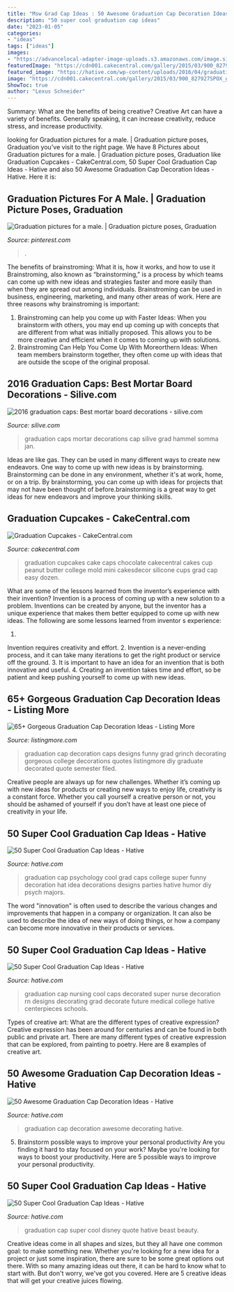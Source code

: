 ```yaml
---
title: "Msw Grad Cap Ideas : 50 Awesome Graduation Cap Decoration Ideas"
description: "50 super cool graduation cap ideas"
date: "2023-01-05"
categories:
- "ideas"
tags: ["ideas"]
images:
- "https://advancelocal-adapter-image-uploads.s3.amazonaws.com/image.silive.com/home/silive-media/width2048/img/seen/photo/2016/06/02/20486216-standard.jpg"
featuredImage: "https://cdn001.cakecentral.com/gallery/2015/03/900_827927SPOX_graduation-cupcakes.jpg"
featured_image: "https://hative.com/wp-content/uploads/2016/04/graduation-caps/9-super-cool-graduation-cap-ideas.jpg"
image: "https://cdn001.cakecentral.com/gallery/2015/03/900_827927SPOX_graduation-cupcakes.jpg"
ShowToc: true
author: "Lexus Schneider"
---
```



Summary: What are the benefits of being creative?
Creative Art can have a variety of benefits. Generally speaking, it can increase creativity, reduce stress, and increase productivity.

	

		
looking for Graduation pictures for a male. | Graduation picture poses, Graduation you've visit to the right page. We have 8 Pictures about Graduation pictures for a male. | Graduation picture poses, Graduation like Graduation Cupcakes - CakeCentral.com, 50 Super Cool Graduation Cap Ideas - Hative and also 50 Awesome Graduation Cap Decoration Ideas - Hative. Here it is:
		
    
## Graduation Pictures For A Male. | Graduation Picture Poses, Graduation

<img loading=lazy src="https://i.pinimg.com/736x/80/a8/04/80a804c9908e2d5927280554b675c2ee.jpg" onerror="this.onerror=null;this.src='https://tse4.mm.bing.net/th?id=OIP.7lI5ccvJH9V3WFH7tl6TEQHaLH&amp;pid=15.1';" alt="Graduation pictures for a male. | Graduation picture poses, Graduation">

_Source: pinterest.com_

>. 

	

The benefits of brainstroming: What it is, how it works, and how to use it
Brainstroming, also known as “brainstorming,” is a process by which teams can come up with new ideas and strategies faster and more easily than when they are spread out among individuals. Brainstroming can be used in business, engineering, marketing, and many other areas of work. Here are three reasons why brainstroming is important: 
1. Brainstroming can help you come up with Faster Ideas: When you brainstorm with others, you may end up coming up with concepts that are different from what was initially proposed. This allows you to be more creative and efficient when it comes to coming up with solutions. 
2. Brainstroming Can Help You Come Up With Moreorthern Ideas: When team members brainstorm together, they often come up with ideas that are outside the scope of the original proposal.

    
## 2016 Graduation Caps: Best Mortar Board Decorations - Silive.com

<img loading=lazy src="https://advancelocal-adapter-image-uploads.s3.amazonaws.com/image.silive.com/home/silive-media/width2048/img/seen/photo/2016/06/02/20486216-standard.jpg" onerror="this.onerror=null;this.src='https://tse2.mm.bing.net/th?id=OIP.8f0myY_YVpEpdLBi5mn0ngHaFs&amp;pid=15.1';" alt="2016 graduation caps: Best mortar board decorations - silive.com">

_Source: silive.com_

>graduation caps mortar decorations cap silive grad hammel somma jan. 

	

Ideas are like gas. They can be used in many different ways to create new endeavors. One way to come up with new ideas is by brainstorming. Brainstorming can be done in any environment, whether it's at work, home, or on a trip. By brainstorming, you can come up with ideas for projects that may not have been thought of before.brainstorming is a great way to get ideas for new endeavors and improve your thinking skills.

    
## Graduation Cupcakes - CakeCentral.com

<img loading=lazy src="https://cdn001.cakecentral.com/gallery/2015/03/900_827927SPOX_graduation-cupcakes.jpg" onerror="this.onerror=null;this.src='https://tse1.mm.bing.net/th?id=OIP.2Ehfgky6QnL1xzZnW9xMjQHaE7&amp;pid=15.1';" alt="Graduation Cupcakes - CakeCentral.com">

_Source: cakecentral.com_

>graduation cupcakes cake caps chocolate cakecentral cakes cup peanut butter college mold mini cakesdecor silicone cups grad cap easy dozen. 

	

What are some of the lessons learned from the inventor’s experience with their invention?
Invention is a process of coming up with a new solution to a problem. Inventions can be created by anyone, but the inventor has a unique experience that makes them better equipped to come up with new ideas. The following are some lessons learned from inventor s experience:

1. 
Invention requires creativity and effort.
2. 
Invention is a never-ending process, and it can take many iterations to get the right product or service off the ground.
3. 
It is important to have an idea for an invention that is both innovative and useful. 
4. 
Creating an invention takes time and effort, so be patient and keep pushing yourself to come up with new ideas.

    
## 65+ Gorgeous Graduation Cap Decoration Ideas - Listing More

<img loading=lazy src="http://listingmore.com/wp-content/uploads/2016/07/graduation-cap-decoration/59-graduation-cap-decoration-ideas.jpg" onerror="this.onerror=null;this.src='https://tse1.mm.bing.net/th?id=OIP.sE74HcBem7r6Nf1g2Qh-HgHaJ4&amp;pid=15.1';" alt="65+ Gorgeous Graduation Cap Decoration Ideas - Listing More">

_Source: listingmore.com_

>graduation cap decoration caps designs funny grad grinch decorating gorgeous college decorations quotes listingmore diy graduate decorated quote semester filed. 

	

Creative people are always up for new challenges. Whether it’s coming up with new ideas for products or creating new ways to enjoy life, creativity is a constant force. Whether you call yourself a creative person or not, you should be ashamed of yourself if you don’t have at least one piece of creativity in your life.

    
## 50 Super Cool Graduation Cap Ideas - Hative

<img loading=lazy src="https://hative.com/wp-content/uploads/2016/04/graduation-caps/28-super-cool-graduation-cap-ideas.jpg" onerror="this.onerror=null;this.src='https://tse2.mm.bing.net/th?id=OIP.LzQhnyyLnpThoI68JVbjswHaJ3&amp;pid=15.1';" alt="50 Super Cool Graduation Cap Ideas - Hative">

_Source: hative.com_

>graduation cap psychology cool grad caps college super funny decoration hat idea decorations designs parties hative humor diy psych majors. 

	

The word "innovation" is often used to describe the various changes and improvements that happen in a company or organization. It can also be used to describe the idea of new ways of doing things, or how a company can become more innovative in their products or services.

    
## 50 Super Cool Graduation Cap Ideas - Hative

<img loading=lazy src="https://hative.com/wp-content/uploads/2016/04/graduation-caps/23-super-cool-graduation-cap-ideas.jpg" onerror="this.onerror=null;this.src='https://tse4.mm.bing.net/th?id=OIP.-1jpx8tE1K5tl1JOmy5_OgHaNL&amp;pid=15.1';" alt="50 Super Cool Graduation Cap Ideas - Hative">

_Source: hative.com_

>graduation cap nursing cool caps decorated super nurse decoration rn designs decorating grad decorate future medical college hative centerpieces schools. 

	

Types of creative art: What are the different types of creative expression?
Creative expression has been around for centuries and can be found in both public and private art. There are many different types of creative expression that can be explored, from painting to poetry. Here are 8 examples of creative art.

    
## 50 Awesome Graduation Cap Decoration Ideas - Hative

<img loading=lazy src="https://hative.com/wp-content/uploads/2014/02/graduation-cap/graduation-cap-decoration-10.jpg" onerror="this.onerror=null;this.src='https://tse3.mm.bing.net/th?id=OIP.4svp8KzGvUnA0TZQPCN9GQHaJ4&amp;pid=15.1';" alt="50 Awesome Graduation Cap Decoration Ideas - Hative">

_Source: hative.com_

>graduation cap decoration awesome decorating hative. 

	

5. Brainstorm possible ways to improve your personal productivity
Are you finding it hard to stay focused on your work? Maybe you're looking for ways to boost your productivity. Here are 5 possible ways to improve your personal productivity.

    
## 50 Super Cool Graduation Cap Ideas - Hative

<img loading=lazy src="https://hative.com/wp-content/uploads/2016/04/graduation-caps/9-super-cool-graduation-cap-ideas.jpg" onerror="this.onerror=null;this.src='https://tse2.mm.bing.net/th?id=OIP.-QTaK9KoQmXHyp8xocYXXQHaHa&amp;pid=15.1';" alt="50 Super Cool Graduation Cap Ideas - Hative">

_Source: hative.com_

>graduation cap super cool disney quote hative beast beauty. 

	

Creative ideas come in all shapes and sizes, but they all have one common goal: to make something new. Whether you're looking for a new idea for a project or just some inspiration, there are sure to be some great options out there. With so many amazing ideas out there, it can be hard to know what to start with. But don't worry, we've got you covered. Here are 5 creative ideas that will get your creative juices flowing.

